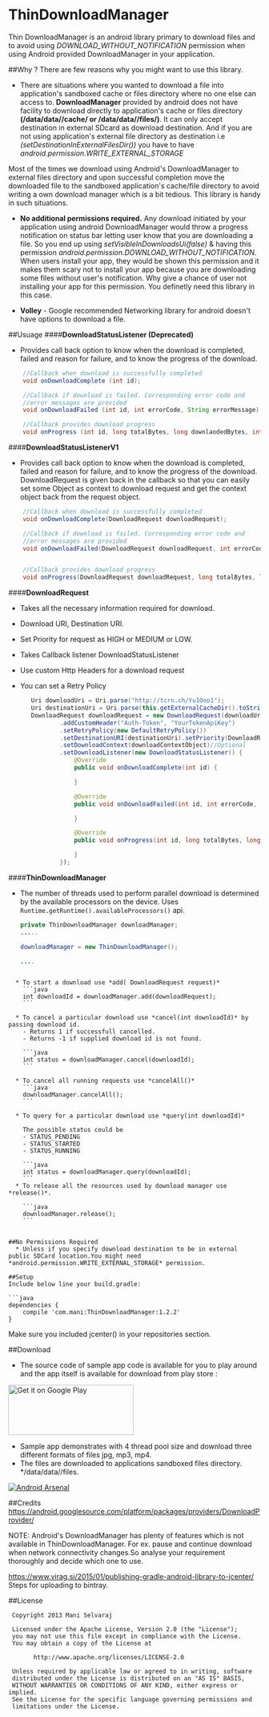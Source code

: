 ThinDownloadManager
===================

Thin DownloadManager is an android library primary to download files and to avoid using *DOWNLOAD_WITHOUT_NOTIFICATION* permission when using Android provided DownloadManager in your application.


##Why ?
  There are few reasons why you might want to use this library.

  * There are situations where you wanted to download a file into application's sandboxed cache or files directory where no one else can access to. **DownloadManager** provided by android does not have facility to download directly to application's cache or files directory **(/data/data/<package>/cache/ or /data/data/<pacakge>/files/)**. It can only accept destination in external SDcard as download destination. And if you are not using application's external file directory as destination i.e *(setDestinationInExternalFilesDir())* you have to have *android.permission.WRITE_EXTERNAL_STORAGE*

  Most of the times we download using Android's DownloadManager to external files directory and upon successful completion move the downloaded file to the sandboxed application's cache/file directory to avoid writing a own download manager which is a bit tedious. This library is handy in such situations.

  * **No additional permissions required.** Any download initiated by your application using android DownloadManager would throw a progress notification on status bar letting user know that you are downloading a file. So you end up using *setVisibleInDownloadsUi(false)* & having this permission *android.permission.DOWNLOAD_WITHOUT_NOTIFICATION*. When users install your app, they would be shown this permission and it makes them scary not to install your app because you are downloading some files without user's notification. Why give a chance of user not installing your app for this permission. You definetly need this library in this case.

  * **Volley** - Google recommended Networking library for android doesn't have options to download a file.


##Usuage
####**DownloadStatusListener (Deprecated)**
  * Provides call back option to know when the download is completed, failed and reason for failure, and to know the progress of the download.
``` java
    //Callback when download is successfully completed
    void onDownloadComplete (int id);

    //Callback if download is failed. Corresponding error code and
    //error messages are provided
    void onDownloadFailed (int id, int errorCode, String errorMessage);

    //Callback provides download progress
    void onProgress (int id, long totalBytes, long downlaodedBytes, int progress);

```
####**DownloadStatusListenerV1**
  * Provides call back option to know when the download is completed, failed and reason for failure, and to know the progress of the download. DownloadRequest is given back in the callback so that you can easily set some Object as context to download request and get the context object back from the request object.
``` java
    //Callback when download is successfully completed
    void onDownloadComplete(DownloadRequest downloadRequest);

    //Callback if download is failed. Corresponding error code and
    //error messages are provided
    void onDownloadFailed(DownloadRequest downloadRequest, int errorCode, String errorMessage);


    //Callback provides download progress
    void onProgress(DownloadRequest downloadRequest, long totalBytes, long downloadedBytes, int progress);

```

####**DownloadRequest**
  * Takes all the necessary information required for download.
  * Download URI, Destination URI.
  * Set Priority for request as HIGH or MEDIUM or LOW.
  * Takes Callback listener DownloadStatusListener
  * Use custom Http Headers for a download request
  * You can set a Retry Policy

     ``` java
        Uri downloadUri = Uri.parse("http://tcrn.ch/Yu1Ooo1");
        Uri destinationUri = Uri.parse(this.getExternalCacheDir().toString()+"/test.mp4");
        DownloadRequest downloadRequest = new DownloadRequest(downloadUri)
                .addCustomHeader("Auth-Token", "YourTokenApiKey")
                .setRetryPolicy(new DefaultRetryPolicy())
                .setDestinationURI(destinationUri).setPriority(DownloadRequest.Priority.HIGH)
                .setDownloadContext(downloadContextObject)//Optional
                .setDownloadListener(new DownloadStatusListener() {
                    @Override
                    public void onDownloadComplete(int id) {

                    }

                    @Override
                    public void onDownloadFailed(int id, int errorCode, String errorMessage) {

                    }

                    @Override
                    public void onProgress(int id, long totalBytes, long downlaodedBytes, int progress)) {

                    }
                });

     ```

####**ThinDownloadManager**
  * The number of threads used to perform parallel download is determined by the available processors on the device. Uses `Runtime.getRuntime().availableProcessors()` api.
  
  	``` java
    private ThinDownloadManager downloadManager;
    .....
    
    downloadManager = new ThinDownloadManager();
    
    ....
```

  * To start a download use *add( DownloadRequest request)*
   	```java
   	int downloadId = downloadManager.add(downloadRequest);
   	```

  * To cancel a particular download use *cancel(int downloadId)* by passing download id.
  	- Returns 1 if successfull cancelled.
  	- Returns -1 if supplied download id is not found.

  	```java
  	int status = downloadManager.cancel(downloadId);
  	```

  * To cancel all running requests use *cancelAll()*
  	```java
  	downloadManager.cancelAll();
  	```

  * To query for a particular download use *query(int downloadId)*

    The possible status could be
  	- STATUS_PENDING
  	- STATUS_STARTED
  	- STATUS_RUNNING

  	```java
  	int status = downloadManager.query(downloadId);
  	```
  * To release all the resources used by download manager use *release()*.

  	```java
  	downloadManager.release();
  	```


##No Permissions Required
  * Unless if you specify download destination to be in external public SDCard location.You might need *android.permission.WRITE_EXTERNAL_STORAGE* permission.

##Setup
Include below line your build.gradle:

```java
dependencies {
    compile 'com.mani:ThinDownloadManager:1.2.2'
}
```
Make sure you included jcenter() in your repositories section.

##Download
* The source code of sample app code is available for you to play around and the app itself is available for download from play store :

<a href="https://play.google.com/store/apps/details?id=com.mani.thindownloadmanager.app&utm_source=global_co&utm_medium=prtnr&utm_content=Mar2515&utm_campaign=PartBadge&pcampaignid=MKT-AC-global-none-all-co-pr-py-PartBadges-Oct1515-1"><img alt="Get it on Google Play" width="250" height="100" src="https://play.google.com/intl/en_us/badges/images/apps/en-play-badge.png" ></a>

* Sample app demonstrates with 4 thread pool size and download three different formats of files jpg, mp3, mp4.
* The files are downloaded to applications sandboxed files directory. */data/data/<package>/files.

[![Android Arsenal](https://img.shields.io/badge/Android%20Arsenal-ThinDownloadManager-green.svg?style=flat)](https://android-arsenal.com/details/1/2393)

##Credits
https://android.googlesource.com/platform/packages/providers/DownloadProvider/

NOTE: Android's DownloadManager has plenty of features which is not available in ThinDownloadManager. For ex. pause and continue download when network connectivity changes.So analyse your requirement thoroughly and decide which one to use.

https://www.virag.si/2015/01/publishing-gradle-android-library-to-jcenter/ 
Steps for uploading to bintray.

##License
```
 Copyright 2013 Mani Selvaraj

 Licensed under the Apache License, Version 2.0 (the "License");
 you may not use this file except in compliance with the License.
 You may obtain a copy of the License at

       http://www.apache.org/licenses/LICENSE-2.0

 Unless required by applicable law or agreed to in writing, software
 distributed under the License is distributed on an "AS IS" BASIS,
 WITHOUT WARRANTIES OR CONDITIONS OF ANY KIND, either express or implied.
 See the License for the specific language governing permissions and
 limitations under the License.
```



